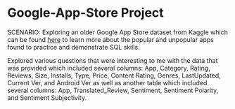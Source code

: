 # Google-App-Store Project

SCENARIO: Exploring an older Google App Store dataset from Kaggle which can be found [here](https://www.kaggle.com/datasets/lava18/google-play-store-apps?select=googleplaystore.csv) 
to learn more about the popular and unpopular apps found to practice and demonstrate SQL skills.  

Explored various questions that were interesting to me with the data that was provided which included several columns: App, Category, Rating, Reviews, Size, Installs, Type, Price, Content Rating, Genres, LastUpdated, Current Ver, and Android Ver 
as well as another table which included several columns: App, Translated_Review, Sentiment, Sentiment Polarity, and Sentiment Subjectivity. 

